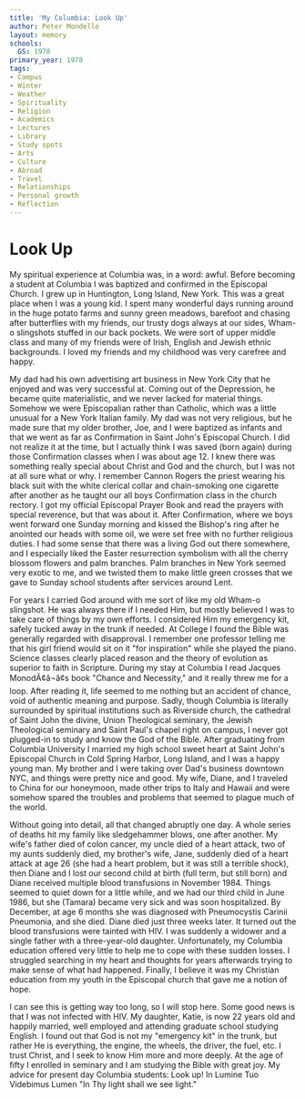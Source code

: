 ```yaml
---
title: 'My Columbia: Look Up'
author: Peter Mondello
layout: memory
schools:
  GS: 1978
primary_year: 1978
tags:
- Campus
- Winter
- Weather
- Spirituality
- Religion
- Academics
- Lectures
- Library
- Study spots
- Arts
- Culture
- Abroad
- Travel
- Relationships
- Personal growth
- Reflection
---
```

# Look Up

My spiritual experience at Columbia was, in a word: awful. Before becoming a student at Columbia I was baptized and confirmed in the Episcopal Church. I grew up in Huntington, Long Island, New York. This was a great place when I was a young kid. I spent many wonderful days running around in the huge potato farms and sunny green meadows, barefoot and chasing after butterflies with my friends, our trusty dogs always at our sides, Wham-o slingshots stuffed in our back pockets. We were sort of upper middle class and many of my friends were of Irish, English and Jewish ethnic backgrounds. I loved my friends and my childhood was very carefree and happy.

My dad had his own advertising art business in New York City that he enjoyed and was very successful at. Coming out of the Depression, he became quite materialistic, and we never lacked for material things. Somehow we were Episcopalian rather than Catholic, which was a little unusual for a New York Italian family. My dad was not very religious, but he made sure that my older brother, Joe, and I were baptized as infants and that we went as far as Confirmation in Saint John's Episcopal Church. I did not realize it at the time, but I actually think I was saved (born again) during those Confirmation classes when I was about age 12. I knew there was something really special about Christ and God and the church, but I was not at all sure what or why. I remember Cannon Rogers the priest wearing his black suit with the white clerical collar and chain-smoking one cigarette after another as he taught our all boys Confirmation class in the church rectory. I got my official Episcopal Prayer Book and read the prayers with special reverence, but that was about it. After Confirmation, where we boys went forward one Sunday morning and kissed the Bishop's ring after he anointed our heads with some oil, we were set free with no further religious duties. I had some sense that there was a living God out there somewhere, and I especially liked the Easter resurrection symbolism with all the cherry blossom flowers and palm branches. Palm branches in New York seemed very exotic to me, and we twisted them to make little green crosses that we gave to Sunday school students after services around Lent.

For years I carried God around with me sort of like my old Wham-o slingshot. He was always there if I needed Him, but mostly believed I was to take care of things by my own efforts. I considered Him my emergency kit, safely tucked away in the trunk if needed. At College I found the Bible was generally regarded with disapproval. I remember one professor telling me that his girl friend would sit on it "for inspiration" while she played the piano. Science classes clearly placed reason and the theory of evolution as superior to faith in Scripture. During my stay at Columbia I read Jacques MonodÃ¢â¬â¢s book "Chance and Necessity," and it really threw me for a loop. After reading it, life seemed to me nothing but an accident of chance, void of authentic meaning and purpose. Sadly, though Columbia is literally surrounded by spiritual institutions such as Riverside church, the cathedral of Saint John the divine, Union Theological seminary, the Jewish Theological seminary and Saint Paul's chapel right on campus, I never got plugged-in to study and know the God of the Bible. After graduating from Columbia University I married my high school sweet heart at Saint John's Episcopal Church in Cold Spring Harbor, Long Island, and I was a happy young man. My brother and I were taking over Dad's business downtown NYC, and things were pretty nice and good. My wife, Diane, and I traveled to China for our honeymoon, made other trips to Italy and Hawaii and were somehow spared the troubles and problems that seemed to plague much of the world.

Without going into detail, all that changed abruptly one day. A whole series of deaths hit my family like sledgehammer blows, one after another. My wife's father died of colon cancer, my uncle died of a heart attack, two of my aunts suddenly died, my brother's wife, Jane, suddenly died of a heart attack at age 26 (she had a heart problem, but it was still a terrible shock), then Diane and I lost our second child at birth (full term, but still born) and Diane received multiple blood transfusions in November 1984. Things seemed to quiet down for a little while, and we had our third child in June 1986, but she (Tamara) became very sick and was soon hospitalized. By December, at age 6 months she was diagnosed with Pneumocystis Carinii Pneumonia, and she died. Diane died just three weeks later. It turned out the blood transfusions were tainted with HIV. I was suddenly a widower and a single father with a three-year-old daughter. Unfortunately, my Columbia education offered very little to help me to cope with these sudden losses. I struggled searching in my heart and thoughts for years afterwards trying to make sense of what had happened. Finally, I believe it was my Christian education from my youth in the Episcopal church that gave me a notion of hope.

I can see this is getting way too long, so I will stop here. Some good news is that I was not infected with HIV. My daughter, Katie, is now 22 years old and happily married, well employed and attending graduate school studying English. I found out that God is not my "emergency kit" in the trunk, but rather He is everything, the engine, the wheels, the driver, the fuel, etc. I trust Christ, and I seek to know Him more and more deeply. At the age of fifty I enrolled in seminary and I am studying the Bible with great joy. My advice for present day Columbia students: Look up! In Lumine Tuo Videbimus Lumen "In Thy light shall we see light."
